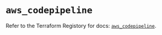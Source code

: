 # `aws_codepipeline`

Refer to the Terraform Registory for docs: [`aws_codepipeline`](https://registry.terraform.io/providers/hashicorp/aws/5.31.0/docs/resources/codepipeline).
